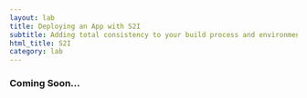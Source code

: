 ```yaml
---
layout: lab
title: Deploying an App with S2I
subtitle: Adding total consistency to your build process and environment
html_title: S2I
category: lab
---
```


### Coming Soon...

